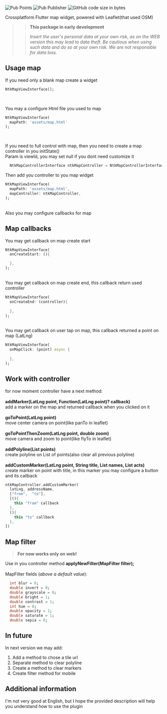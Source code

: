![Pub Points](https://img.shields.io/pub/points/ntk_map_view)
![Pub Publisher](https://img.shields.io/pub/publisher/ntk_map_view)
![GitHub code size in bytes](https://img.shields.io/github/languages/code-size/NOTKATEAMmainAndroidDeveloper/NtkMapView)


Crossplatform Flutter map widget, powered with Leaflet(that used OSM)

>> **This package in early development**
> 
>> *Insert the user's personal data at your own risk, as on the WEB version this may lead to data theft. Be cautious when using such data and do so at your own risk. We are not responsible for data loss.*

## Usage map

If you need only a blank map create a widget
```dart
NtkMapViewInterface();
```
<br/>

You may a configure Html file you used to map
```dart
NtkMapViewInterface(
  mapPath: 'assets/map.html'
);
```

<br/>

If you need to full control with map, then you need to create a map controller in you initState()
<br/>
Param is viewId, you may set null if you dont need customize it
```dart
  NtkMapControllerInterface ntkMapController = NtkMapControllerInterface.init(null);
```

Then add you controller to you map widget
```dart
NtkMapViewInterface(
  mapPath: 'assets/map.html',
  mapController: ntkMapController,
);
```
<br/>
Also you may configure callbacks for map

## Map callbacks
You may get callback on map create start
```dart
NtkMapViewInterface(
  onCreateStart: (){

  },
);
```
<br/>
You may get callback on map create end, this callback return used controller

```dart
NtkMapViewInterface(
  onCreateEnd: (controller){
    
  },
);
```

<br/>
You may get callback on user tap on map, this callback returned a point on map (LatLng)

```dart
NtkMapViewInterface(
  onMapClick: (point) async {
    
  },
);
```

## Work with controller
for now moment controller have a next method:
<br/><br/>**addMarker(LatLng point, Function(LatLng point)? callback)**
   <br/>add a marker on the map and returned callback when you clicked on it
<br/><br/>**goToPoint(LatLng point)**
   <br/>move center camera on point(like panTo in leaflet)
<br/><br/>**goToPointThenZoom(LatLng point, double zoom)**
   <br/>move camera and zoom to point(like flyTo in leaflet)
<br/><br/>**addPolyline(List points)**
   <br/>create polyline on List of points(also clear all previous polyline)
<br/><br/>**addCustomMarker(LatLng point, String title, List<String> names, List<Function> acts)**
   <br/>create marker on point with title, in this marker you may configure a button and its callback
```dart
ntkMapController.addCustomMarker(
  latLng, addressName,
  ["from",  "to"],
  [(){
    this "from" callback
  },
  (){
    this "to" callback
  },
])
```

## Map filter
> **For now works only on web!**

Use in you controller method
**applyNewFilter(MapFilter filter);**
<br/><br/>
MapFilter fields (*above a default value*):
```dart
  int blur = 0;
  double invert = 0;
  double grayscale = 0;
  double bright = 1;
  double contrast = 1;
  int hue = 0;
  double opacity = 1;
  double saturate = 1;
  double sepia = 0;
```

## In future
In next version we may add:
1. Add a method to chose a tile url
2. Separate method to clear polyline
3. Create a method to clear markers
4. Create filter method for mobile

## Additional information

I'm not very good at English, but I hope the provided description will help you understand how to use the plugin